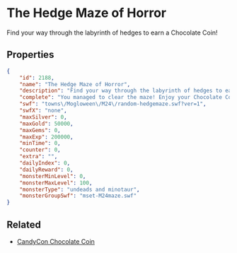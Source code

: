 # The Hedge Maze of Horror

Find your way through the labyrinth of hedges to earn a Chocolate Coin!

## Properties

```json
{
    "id": 2188,
    "name": "The Hedge Maze of Horror",
    "description": "Find your way through the labyrinth of hedges to earn a Chocolate Coin!",
    "complete": "You managed to clear the maze! Enjoy your Chocolate Coin! Just don't eat it...",
    "swf": "towns\/Mogloween\/M24\/random-hedgemaze.swf?ver=1",
    "swfX": "none",
    "maxSilver": 0,
    "maxGold": 50000,
    "maxGems": 0,
    "maxExp": 200000,
    "minTime": 0,
    "counter": 0,
    "extra": "",
    "dailyIndex": 0,
    "dailyReward": 0,
    "monsterMinLevel": 0,
    "monsterMaxLevel": 100,
    "monsterType": "undeads and minotaur",
    "monsterGroupSwf": "mset-M24maze.swf"
}
```

## Related

- [CandyCon Chocolate Coin](../items/22159-candycon-chocolate-coin.md)


